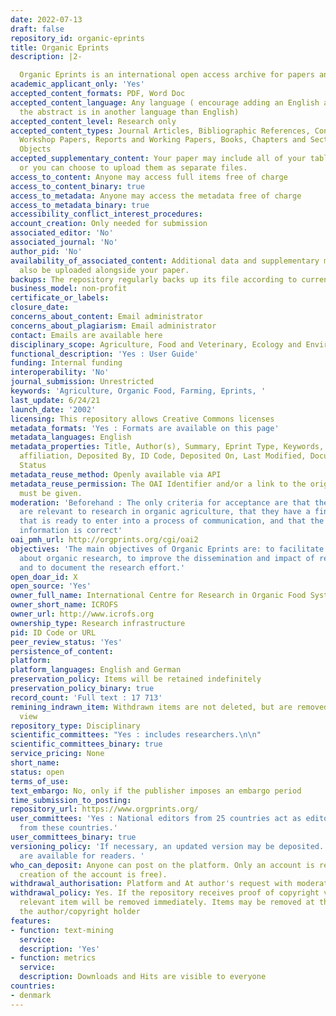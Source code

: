 ```yaml
---
date: 2022-07-13
draft: false
repository_id: organic-eprints
title: Organic Eprints
description: |2-

  Organic Eprints is an international open access archive for papers and projects related to research in organic food and farming. The archive contains full-text papers in electronic form together with bibliographic information, abstracts and other metadata.
academic_applicant_only: 'Yes'
accepted_content_formats: PDF, Word Doc
accepted_content_language: Any language ( encourage adding an English abstract if
  the abstract is in another language than English)
accepted_content_level: Research only
accepted_content_types: Journal Articles, Bibliographic References, Conference and
  Workshop Papers, Reports and Working Papers, Books, Chapters and Sections, Learning
  Objects
accepted_supplementary_content: Your paper may include all of your tables and figures,
  or you can choose to upload them as separate files.
access_to_content: Anyone may access full items free of charge
access_to_content_binary: true
access_to_metadata: Anyone may access the metadata free of charge
access_to_metadata_binary: true
accessibility_conflict_interest_procedures:
account_creation: Only needed for submission
associated_editor: 'No'
associated_journal: 'No'
author_pid: 'No'
availability_of_associated_content: Additional data and supplementary materials can
  also be uploaded alongside your paper.
backups: The repository regularly backs up its file according to current best practices
business_model: non-profit
certificate_or_labels:
closure_date:
concerns_about_content: Email administrator
concerns_about_plagiarism: Email administrator
contact: Emails are available here
disciplinary_scope: Agriculture, Food and Veterinary, Ecology and Environment
functional_description: 'Yes : User Guide'
funding: Internal funding
interoperability: 'No'
journal_submission: Unrestricted
keywords: 'Agriculture, Organic Food, Farming, Eprints, '
last_update: 6/24/21
launch_date: '2002'
licensing: This repository allows Creative Commons licenses
metadata_formats: 'Yes : Formats are available on this page'
metadata_languages: English
metadata_properties: Title, Author(s), Summary, Eprint Type, Keywords, Subjects, Research
  affiliation, Deposited By, ID Code, Deposited On, Last Modified, Document Language,
  Status
metadata_reuse_method: Openly available via API
metadata_reuse_permission: The OAI Identifier and/or a link to the original metadata
  must be given.
moderation: 'Beforehand : The only criteria for acceptance are that the documents
  are relevant to research in organic agriculture, that they have a finished form
  that is ready to enter into a process of communication, and that the required metadata
  information is correct'
oai_pmh_url: http://orgprints.org/cgi/oai2
objectives: 'The main objectives of Organic Eprints are: to facilitate the communication
  about organic research, to improve the dissemination and impact of research findings,
  and to document the research effort.'
open_doar_id: X
open_source: 'Yes'
owner_full_name: International Centre for Research in Organic Food Systems
owner_short_name: ICROFS
owner_url: http://www.icrofs.org
ownership_type: Research infrastructure
pid: ID Code or URL
peer_review_status: 'Yes'
persistence_of_content:
platform:
platform_languages: English and German
preservation_policy: Items will be retained indefinitely
preservation_policy_binary: true
record_count: 'Full text : 17 713'
remining_indrawn_item: Withdrawn items are not deleted, but are removed from public
  view
repository_type: Disciplinary
scientific_committees: "Yes : includes researchers.\n\n"
scientific_committees_binary: true
service_pricing: None
short_name:
status: open
terms_of_use:
text_embargo: No, only if the publisher imposes an embargo period
time_submission_to_posting:
repository_url: https://www.orgprints.org/
user_committees: 'Yes : National editors from 25 countries act as editors for entries
  from these countries.'
user_committees_binary: true
versioning_policy: 'If necessary, an updated version may be deposited. All version
  are available for readers. '
who_can_deposit: Anyone can post on the platform. Only an account is required ( The
  creation of the account is free).
withdrawal_authorisation: Platform and At author's request with moderator approval
withdrawal_policy: Yes. If the repository receives proof of copyright violation, the
  relevant item will be removed immediately. Items may be removed at the request of
  the author/copyright holder
features:
- function: text-mining
  service:
  description: 'Yes'
- function: metrics
  service:
  description: Downloads and Hits are visible to everyone
countries:
- denmark
---
```



